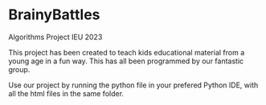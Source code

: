 # BrainyBattles
Algorithms Project IEU 2023

This project has been created to teach kids educational material from a young age in a fun way. This has all been programmed by our fantastic group. 

Use our project by running the python file in your prefered Python IDE, with all the html files in the same folder.
